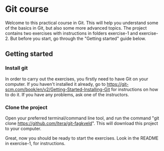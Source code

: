 # Git course
Welcome to this practical course in Git. This will help you understand some of the basics in Git, but also some more advanced topics.
The project contains two exercises with instructions in folders exercise-1 and exercise-2. But before you start, go through the "Getting started"
guide below.

## Getting started

### Install git
In order to carry out the exercises, you firstly need to have Git on your computer. If you haven't installed it already, go to https://git-scm.com/book/en/v2/Getting-Started-Installing-Git for instructions on how to do it. If you have any problems, ask one of the instructors.

### Clone the project
Open your preferred terminal/command line tool, and run the command "git clone https://github.com/Itera/git-fagkveld".
This will download this project to your computer.

Great, now you should be ready to start the exercises. Look in the README in exercise-1, for instructions.


